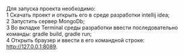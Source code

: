 Для запуска проекта необходимо:<br/>
1 Скачать проект и открыть его в среде разработки intellij idea;<br/>
2 Запустить сервер MongoDb;<br/>
3 Во вкладке Terminal среды разработки ввести последовательно команды: gradle build, gradle run;<br/>
4 Открыть браузер и ввести в его командной строке: http://127.0.0.1:8089.
